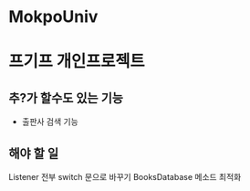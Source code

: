 # MokpoUniv
# 프기프 개인프로젝트  

## 추?가 할수도 있는 기능
+ 출판사 검색 기능

## 해야 할 일
Listener 전부 switch 문으로 바꾸기
BooksDatabase 메소드 최적화
